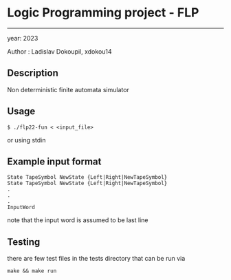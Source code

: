 # Logic Programming project - FLP
___

year: 2023

Author : Ladislav Dokoupil, xdokou14

## Description
Non deterministic finite automata simulator

## Usage
```
$ ./flp22-fun < <input_file>
```
or using stdin

## Example input format
```
State TapeSymbol NewState {Left|Right|NewTapeSymbol}
State TapeSymbol NewState {Left|Right|NewTapeSymbol}
.
.
.
InputWord
```
note that the input word is assumed to be last line

## Testing
there are few test files in the tests directory that can be run via
```
make && make run
```
